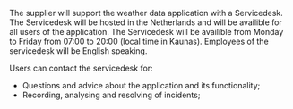 The supplier will support the weather data application with a Servicedesk. The Servicedesk will be hosted in the Netherlands and will be availible for all users of the application. The Servicedesk will be availible from Monday to Friday from 07:00 to 20:00 (local time in Kaunas). Employees of the servicedesk will be English speaking.

Users can contact the servicedesk for:
- Questions and advice about the application and its functionality;
- Recording, analysing and resolving of incidents;


